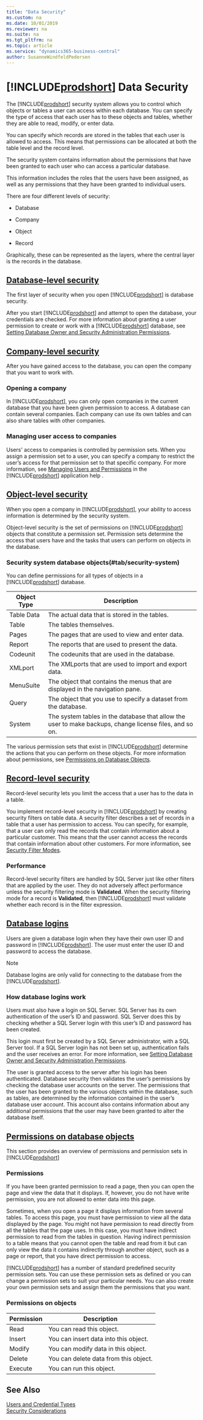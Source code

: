 ```yaml
---
title: "Data Security"
ms.custom: na
ms.date: 10/01/2019
ms.reviewer: na
ms.suite: na
ms.tgt_pltfrm: na
ms.topic: article
ms.service: "dynamics365-business-central"
author: SusanneWindfeldPedersen
---
```

# [!INCLUDE[prodshort](../developer/includes/prodshort.md)] Data Security

The [!INCLUDE[prodshort](../developer/includes/prodshort.md)] security system allows you to control which objects or tables a user can access within each database. You can specify the type of access that each user has to these objects and tables, whether they are able to read, modify, or enter data.  

 You can specify which records are stored in the tables that each user is allowed to access. This means that permissions can be allocated at both the table level and the record level.  
  
 The security system contains information about the permissions that have been granted to each user who can access a particular database.  
  
 This information includes the roles that the users have been assigned, as well as any permissions that they have been granted to individual users.  
  
 There are four different levels of security:  
  
-   Database  
  
-   Company  
  
-   Object  
  
-   Record  
  
Graphically, these can be represented as the layers, where the central layer is the records in the database. 

## [Database-level security](#tab/database-level)

The first layer of security when you open [!INCLUDE[prodshort](../developer/includes/prodshort.md)] is database security.  
 
After you start [!INCLUDE[prodshort](../developer/includes/prodshort.md)] and attempt to open the database, your credentials are checked.  For more information about granting a user permission to create or work with a [!INCLUDE[prodshort](../developer/includes/prodshort.md)] database, see [Setting Database Owner and Security Administration Permissions](Setting-Database-Owner-and-Security-Administration-Permissions.md).  

## [Company-level security](#tab/company-level)

After you have gained access to the database, you can open the company that you want to work with.  

### Opening a company
  
In [!INCLUDE[prodshort](../developer/includes/prodshort.md)], you can only open companies in the current database that you have been given permission to access. A database can contain several companies. Each company can use its own tables and can also share tables with other companies.  

### Managing user access to companies
  
Users' access to companies is controlled by permission sets. When you assign a permission set to a user, you can specify a company to restrict the user’s access for that permission set to that specific company. For more information, see [Managing Users and Permissions](https://docs.microsoft.com/en-us/dynamics365/business-central/ui-how-users-permissions) in the [!INCLUDE[prodshort](../developer/includes/prodshort.md)] application help .

## [Object-level security](#tab/object-level)

When you open a company in [!INCLUDE[prodshort](../developer/includes/prodshort.md)], your ability to access information is determined by the security system.  
  
Object-level security is the set of permissions on [!INCLUDE[prodshort](../developer/includes/prodshort.md)] objects that constitute a permission set. Permission sets determine the access that users have and the tasks that users can perform on objects in the database.  
  
### Security system database objects(#tab/security-system)
  
 You can define permissions for all types of objects in a [!INCLUDE[prodshort](../developer/includes/prodshort.md)] database.  
  
|Object Type|Description|  
|-----------------|-----------------|  
|Table Data|The actual data that is stored in the tables.|  
|Table|The tables themselves.|  
|Pages|The pages that are used to view and enter data.|  
|Report|The reports that are used to present the data.|  
|Codeunit|The codeunits that are used in the database.|  
|XMLport|The XMLports that are used to import and export data.|  
|MenuSuite|The object that contains the menus that are displayed in the navigation pane.|  
|Query|The object that you use to specify a dataset from the database.|  
|System|The system tables in the database that allow the user to make backups, change license files, and so on.|  
  
The various permission sets that exist in [!INCLUDE[prodshort](../developer/includes/prodshort.md)] determine the actions that you can perform on these objects. For more information about permissions, see [Permissions on Database Objects](../developer/devenv-permissions-on-database-objects.md).

## [Record-level security](#tab/record-level)

Record-level security lets you limit the access that a user has to the data in a table.  
  
You implement record-level security in [!INCLUDE[prodshort](../developer/includes/prodshort.md)] by creating security filters on table data. A security filter describes a set of records in a table that a user has permission to access. You can specify, for example, that a user can only read the records that contain information about a particular customer. This means that the user cannot access the records that contain information about other customers. For more information, see [Security Filter Modes](Security-Filters.md). 
  
### Performance
  
Record-level security filters are handled by SQL Server just like other filters that are applied by the user. They do not adversely affect performance unless the security filtering mode is **Validated**. When the security filtering mode for a record is **Validated**, then [!INCLUDE[prodshort](../developer/includes/prodshort.md)] must validate whether each record is in the filter expression.  
  

## [Database logins](#tab/databaselogins)

Users are given a database login when they have their own user ID and password in [!INCLUDE[prodshort](../developer/includes/prodshort.md)]. The user must enter the user ID and password to access the database.  
  
> [!NOTE]  
>  Database logins are only valid for connecting to the database from the [!INCLUDE[prodshort](../developer/includes/prodshort.md)].  
  
### How database logins work
  
 Users must also have a login on SQL Server. SQL Server has its own authentication of the user’s ID and password. SQL Server does this by checking whether a SQL Server login with this user’s ID and password has been created.  
  
 This login must first be created by a SQL Server administrator, with a SQL Server tool. If a SQL Server login has not been set up, authentication fails and the user receives an error. For more information, see [Setting Database Owner and Security Administration Permissions](Setting-Database-Owner-and-Security-Administration-Permissions.md).  
  
 The user is granted access to the server after his login has been authenticated. Database security then validates the user’s permissions by checking the database user accounts on the server. The permissions that the user has been granted to the various objects within the database, such as tables, are determined by the information contained in the user’s database user account. This account also contains information about any additional permissions that the user may have been granted to alter the database itself.

## [Permissions on database objects](#tab/permissions)

This section provides an overview of permissions and permission sets in [!INCLUDE[prodshort](../developer/includes/prodshort.md)]  
  
### Permissions
 
 If you have been granted permission to read a page, then you can open the page and view the data that it displays. If, however, you do not have write permission, you are not allowed to enter data into this page.  
  
 Sometimes, when you open a page it displays information from several tables. To access this page, you must have permission to view all the data displayed by the page. You might not have permission to read directly from all the tables that the page uses. In this case, you must have indirect permission to read from the tables in question. Having indirect permission to a table means that you cannot open the table and read from it but can only view the data it contains indirectly through another object, such as a page or report, that you have direct permission to access.  
  
 [!INCLUDE[prodshort](../developer/includes/prodshort.md)] has a number of standard predefined security permission sets. You can use these permission sets as defined or you can change a permission sets to suit your particular needs. You can also create your own permission sets and assign them the permissions that you want.  
  
### Permissions on objects  
  
|Permission|Description|  
|----------------|-----------------|  
|Read|You can read this object.|  
|Insert|You can insert data into this object.|  
|Modify|You can modify data in this object.|  
|Delete|You can delete data from this object.|  
|Execute|You can run this object.|
    
## See Also  

 [Users and Credential Types](../administration/users-credential-types.md)   
 [Security Considerations](Security-Considerations.md)
